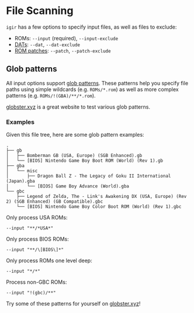 # File Scanning

`igir` has a few options to specify input files, as well as files to exclude:

- ROMs: `--input` (required), `--input-exclude`
- [DATs](dats.md): `--dat`, `--dat-exclude`
- [ROM patches](rom-patching.md): `--patch`, `--patch-exclude`

## Glob patterns

All input options support [glob patterns](https://en.wikipedia.org/wiki/Glob_(programming)). These patterns help you specify file paths using simple wildcards (e.g. `ROMs/*.rom`) as well as more complex patterns (e.g. `ROMs/!(GBA)/**/*.rom`).

[globster.xyz](https://globster.xyz/?q=**%2F*&f=gb%2FBomberman%20GB%20(USA%2C%20Europe)%20(SGB%20Enhanced).gb%2Cgb%2F%5BBIOS%5D%20Nintendo%20Game%20Boy%20Boot%20ROM%20(World)%20(Rev%201).gb%2Cgba%2Fmisc%2FDragon%20Ball%20Z%20-%20The%20Legacy%20of%20Goku%20II%20International%20(Japan).gba%2Cgba%2Fmisc%2F%5BBIOS%5D%20Game%20Boy%20Advance%20(World).gba%2Cgbc%2FLegend%20of%20Zelda%2C%20The%20-%20Link%27s%20Awakening%20DX%20(USA%2C%20Europe)%20(Rev%202)%20(SGB%20Enhanced)%20(GB%20Compatible).gbc%2Cgbc%2F%5BBIOS%5D%20Nintendo%20Game%20Boy%20Color%20Boot%20ROM%20(World)%20(Rev%201).gbc) is a great website to test various glob patterns.

### Examples

Given this file tree, here are some glob pattern examples:

```text
.
├── gb
│   ├── Bomberman GB (USA, Europe) (SGB Enhanced).gb
│   └── [BIOS] Nintendo Game Boy Boot ROM (World) (Rev 1).gb
├── gba
│   └── misc
│       ├── Dragon Ball Z - The Legacy of Goku II International (Japan).gba
│       └── [BIOS] Game Boy Advance (World).gba
└── gbc
    ├── Legend of Zelda, The - Link's Awakening DX (USA, Europe) (Rev 2) (SGB Enhanced) (GB Compatible).gbc
    └── [BIOS] Nintendo Game Boy Color Boot ROM (World) (Rev 1).gbc
```

Only process USA ROMs:

```text
--input "**/*USA*"
```

Only process BIOS ROMs:

```text
--input "**/\[BIOS\]*"
```

Only process ROMs one level deep:

```text
--input "*/*"
```

Process non-GBC ROMs:

```text
--input "!(gbc)/**"
```

Try some of these patterns for yourself on [globster.xyz](https://globster.xyz/?q=**%2F*&f=gb%2FBomberman%20GB%20(USA%2C%20Europe)%20(SGB%20Enhanced).gb%2Cgb%2F%5BBIOS%5D%20Nintendo%20Game%20Boy%20Boot%20ROM%20(World)%20(Rev%201).gb%2Cgba%2Fmisc%2FDragon%20Ball%20Z%20-%20The%20Legacy%20of%20Goku%20II%20International%20(Japan).gba%2Cgba%2Fmisc%2F%5BBIOS%5D%20Game%20Boy%20Advance%20(World).gba%2Cgbc%2FLegend%20of%20Zelda%2C%20The%20-%20Link%27s%20Awakening%20DX%20(USA%2C%20Europe)%20(Rev%202)%20(SGB%20Enhanced)%20(GB%20Compatible).gbc%2Cgbc%2F%5BBIOS%5D%20Nintendo%20Game%20Boy%20Color%20Boot%20ROM%20(World)%20(Rev%201).gbc)!
